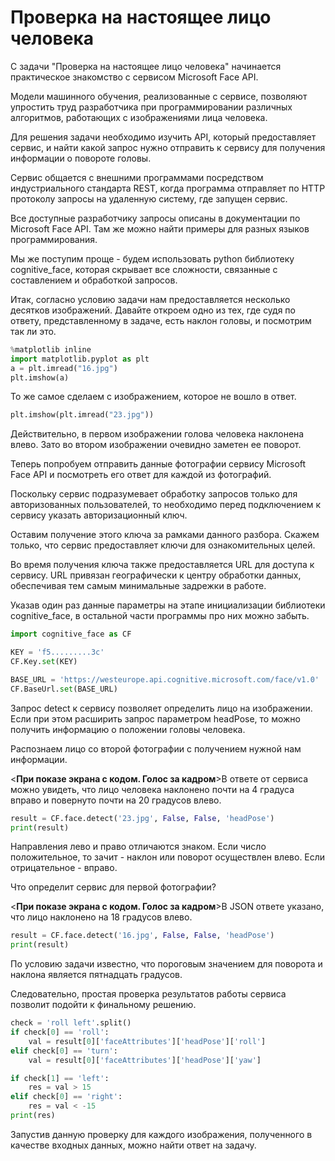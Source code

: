 Проверка на настоящее лицо человека
====

С задачи "Проверка на настоящее лицо человека" начинается практическое знакомство с сервисом Microsoft Face API.

Модели машинного обучения, реализованные с сервисе, позволяют упростить труд разработчика при программировании различных алгоритмов, работающих с изображениями лица человека.

Для решения задачи необходимо изучить API, который предоставляет сервис, и найти какой запрос нужно отправить к сервису для получения информации о повороте головы.

Сервис общается с внешними программами посредством индустриального стандарта REST, когда программа отправляет по HTTP протоколу запросы на удаленную систему, где запущен сервис.

Все доступные разработчику запросы описаны в документации по Microsoft Face API. Там же можно найти примеры для разных языков программирования.

Мы же поступим проще - будем использовать python библиотеку cognitive_face, которая скрывает все сложности, связанные с составлением и обработкой запросов.

Итак, согласно условию задачи нам предоставляется несколько десятков изображений. Давайте откроем одно из тех, где судя по ответу, представленному в задаче, есть наклон головы, и посмотрим так ли это.

```python
%matplotlib inline
import matplotlib.pyplot as plt
a = plt.imread("16.jpg")
plt.imshow(a)
```

То же самое сделаем с изображением, которое не вошло в ответ.

```python
plt.imshow(plt.imread("23.jpg"))
```

Действительно, в первом изображении голова человека наклонена влево. Зато во втором изображении очевидно заметен ее поворот.

Теперь попробуем отправить данные фотографии сервису Microsoft Face API и посмотреть его ответ для каждой из фотографий.

Поскольку сервис подразумевает обработку запросов только для авторизованных пользователей, то необходимо перед подключением к сервису указать авторизационный ключ.

Оставим получение этого ключа за рамками данного разбора. Скажем только, что сервис предоставляет ключи для ознакомительных целей.

Во время получения ключа также предоставляется URL для доступа к сервису. URL привязан географически к центру обработки данных, обеспечивая тем самым минимальные задрежки в работе.

Указав один раз данные параметры на этапе инициализации библиотеки cognitive_face, в остальной части программы про них можно забыть.

```python
import cognitive_face as CF

KEY = 'f5.........3c'
CF.Key.set(KEY)

BASE_URL = 'https://westeurope.api.cognitive.microsoft.com/face/v1.0'
CF.BaseUrl.set(BASE_URL)
```

Запрос detect к сервису позволяет определить лицо на изображении. Если при этом расширить запрос параметром headPose, то можно получить информацию о положении головы человека.

Распознаем лицо со второй фотографии с получением нужной нам информации.

<**При показе экрана с кодом. Голос за кадром**>В ответе от сервиса можно увидеть, что лицо человека наклонено почти на 4 градуса вправо и повернуто почти на 20 градусов влево.

```python
result = CF.face.detect('23.jpg', False, False, 'headPose')
print(result)
```

Направления лево и право отличаются знаком. Если число положительное, то зачит - наклон или поворот осуществлен влево. Если отрицательное - вправо.

Что определит сервис для первой фотографии?

<**При показе экрана с кодом. Голос за кадром**>В JSON ответе указано, что лицо наклонено на 18 градусов влево.

```python
result = CF.face.detect('16.jpg', False, False, 'headPose')
print(result)
```

По условию задачи известно, что пороговым значением для поворота и наклона является пятнадцать градусов.

Следовательно, простая проверка результатов работы сервиса позволит подойти к финальному решению.

```python
check = 'roll left'.split()
if check[0] == 'roll':
    val = result[0]['faceAttributes']['headPose']['roll']
elif check[0] == 'turn':
    val = result[0]['faceAttributes']['headPose']['yaw']

if check[1] == 'left':
    res = val > 15
elif check[0] == 'right':
    res = val < -15
print(res)
```

Запустив данную проверку для каждого изображения, полученного в качестве входных данных, можно найти ответ на задачу.